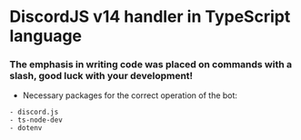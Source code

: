 # DiscordJS v14 handler in TypeScript language
### The emphasis in writing code was placed on commands with a slash, good luck with your development!

- Necessary packages for the correct operation of the bot:
```
- discord.js
- ts-node-dev
- dotenv
```
